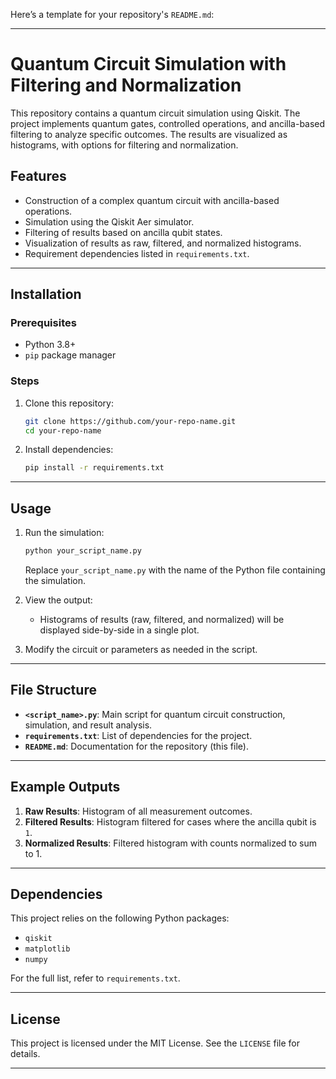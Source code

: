 Here’s a template for your repository's `README.md`:

---

# Quantum Circuit Simulation with Filtering and Normalization

This repository contains a quantum circuit simulation using Qiskit. The project implements quantum gates, controlled operations, and ancilla-based filtering to analyze specific outcomes. The results are visualized as histograms, with options for filtering and normalization.

## Features
- Construction of a complex quantum circuit with ancilla-based operations.
- Simulation using the Qiskit Aer simulator.
- Filtering of results based on ancilla qubit states.
- Visualization of results as raw, filtered, and normalized histograms.
- Requirement dependencies listed in `requirements.txt`.

---

## Installation

### Prerequisites
- Python 3.8+
- `pip` package manager

### Steps
1. Clone this repository:
   ```bash
   git clone https://github.com/your-repo-name.git
   cd your-repo-name
   ```

2. Install dependencies:
   ```bash
   pip install -r requirements.txt
   ```

---

## Usage

1. Run the simulation:
   ```bash
   python your_script_name.py
   ```
   Replace `your_script_name.py` with the name of the Python file containing the simulation.

2. View the output:
   - Histograms of results (raw, filtered, and normalized) will be displayed side-by-side in a single plot.

3. Modify the circuit or parameters as needed in the script.

---

## File Structure

- **`<script_name>.py`**: Main script for quantum circuit construction, simulation, and result analysis.
- **`requirements.txt`**: List of dependencies for the project.
- **`README.md`**: Documentation for the repository (this file).

---

## Example Outputs

1. **Raw Results**: Histogram of all measurement outcomes.
2. **Filtered Results**: Histogram filtered for cases where the ancilla qubit is `1`.
3. **Normalized Results**: Filtered histogram with counts normalized to sum to 1.

---

## Dependencies

This project relies on the following Python packages:
- `qiskit`
- `matplotlib`
- `numpy`

For the full list, refer to `requirements.txt`.

---

## License

This project is licensed under the MIT License. See the `LICENSE` file for details.

---
